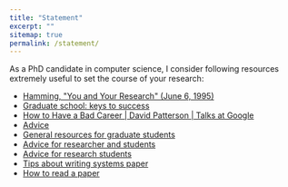 ```yaml
---
title: "Statement"
excerpt: ""
sitemap: true
permalink: /statement/
---
```


As a PhD candidate in computer science, I consider following resources extremely useful to set the course of your research:

- [Hamming, "You and Your Research" (June 6, 1995)](https://www.youtube.com/watch?v=a1zDuOPkMSw&ab_channel=securitylectures)
- [Graduate school: keys to success](https://www.youtube.com/watch?v=fqPSnjewkuA)
- [How to Have a Bad Career | David Patterson | Talks at Google](https://www.youtube.com/watch?v=Rn1w4MRHIhc&ab_channel=TalksatGoogle)
- [Advice](https://pages.cs.wisc.edu/~markhill/includes/advice.html)
- [General resources for graduate students](https://www3.cs.stonybrook.edu/~ezk/grad-res/index.html)
- [Advice for researcher and students](https://homes.cs.washington.edu/~mernst/advice/)
- [Advice for research students](https://www.cs.jhu.edu/~jason/advice/)
- [Tips about writing systems paper](http://www.linzhong.org/opinions/writing.html)
- [How to read a paper](http://www.sigcomm.org/sites/default/files/ccr/papers/2007/July/1273445-1273458.pdf)

<script type="text/javascript">
  var GOOG_FIXURL_LANG = 'en';
  var GOOG_FIXURL_SITE = '{{ site.url }}'
</script>
<script type="text/javascript"
  src="//linkhelp.clients.google.com/tbproxy/lh/wm/fixurl.js">
</script>
